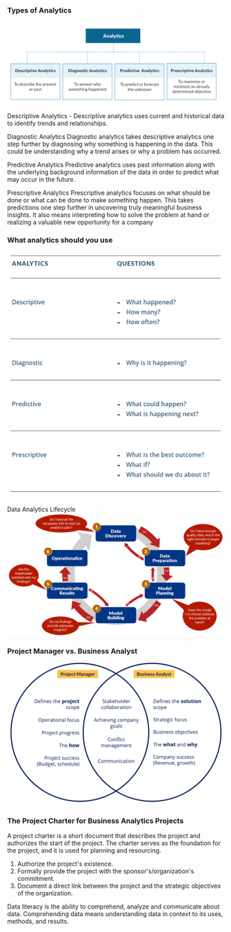 
### Types of Analytics
![alt text](image.png)


Descriptive Analytics - Descriptive analytics uses current and historical data to identify trends and relationships.


Diagnostic Analytics
Diagnostic analytics takes descriptive analytics one step further by diagnosing why something is happening in the data. This could be understanding why a trend arises or why a problem has occurred.


Predictive Analytics
Predictive analytics uses past information along with the underlying background information of the data in order to predict what may occur in the future. 


Prescriptive Analytics
Prescriptive analytics focuses on what should be done or what can be done to make something happen. This takes predictions one step further in uncovering truly meaningful business insights. It also means interpreting how to solve the problem at hand or realizing a valuable new opportunity for a company


### What analytics should you use
![alt text](image-1.png)

Data Analytics Lifecycle
![alt text](image-2.png)


### Project Manager vs. Business Analyst
![alt text](image-3.png)


### The Project Charter for Business Analytics Projects
A project charter is a short document that describes the project and authorizes the start of the project. The charter serves as the foundation for the project, and it is used for planning and resourcing.
1. Authorize the project's existence.
2. Formally provide the project with the sponsor's/organization's commitment.
3. Document a direct link between the project and the strategic objectives of the organization.

Data literacy is the ability to comprehend, analyze and communicate about data. Comprehending data means understanding data in context to its uses, methods, and results. 